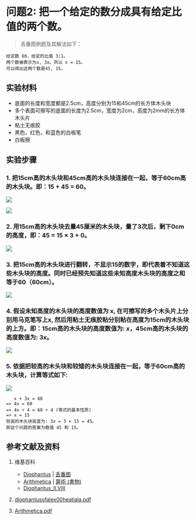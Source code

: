 # 问题2: 把一个给定的数分成具有给定比值的两个数。

> 丢番图例题及其解法如下：
>  
	给定数 60，给定的比值 3:1。
	两个数被表示为x, 3x。所以 x = 15。
	可以得出这两个数是45, 15。

## 实验材料

- 底面的长度和宽度都是2.5cm，高度分别为15和45cm的长方体木头块
- 多个表面可擦写的底面的长度为2.5cm，宽度为2cm，高度为2mm的长方体木头片
- 粘土无痕胶
- 黑色，红色，和蓝色的白板笔
- 白板擦

## 实验步骤

### 1. 把15cm高的木头块和45cm高的木头块连接在一起，等于60cm高的木头块。即：15 + 45 = 60。
![](/images/函数和极限/丢番图的《算术》中典型的推演实验/卷1/问题2/1a1_1.jpg)

![](/images/函数和极限/丢番图的《算术》中典型的推演实验/卷1/问题2/1a1_2.jpg)

### 2. 用15cm高的木头块去量45厘米的木头块，量了3次后，剩下0cm的高度，即：45 = 15 × 3 + 0。
![](/images/函数和极限/丢番图的《算术》中典型的推演实验/卷1/问题2/1a2.jpg)

### 3. 把15cm高的木头块进行翻转，不显示15的数字，即代表着不知道这些木头块的高度。同时已经预先知道这些未知高度木头块的高度之和等于60（60cm）。
![](/images/函数和极限/丢番图的《算术》中典型的推演实验/卷1/问题2/1a3.jpg)

### 4. 假设未知高度的木头块的高度数值为 x, 在可擦写的多个木头片上分别用马克笔写上x, 然后用粘土无痕胶粘分别粘在高度为15cm的木头块的上方。即：15cm高的木头块的高度数值为: x，45cm高的木头块的高度数值为: 3x。
![](/images/函数和极限/丢番图的《算术》中典型的推演实验/卷1/问题2/1a4.jpg)

### 5. 依据把较高的木头块和较矮的木头块连接在一起，等于60cm高的木头块，计算等式如下:
![](/images/函数和极限/丢番图的《算术》中典型的推演实验/卷1/问题2/1a5.jpg)	

	   x + 3x = 60
	=> 4x = 60
	=> 4x ÷ 4 = 60 ÷ 4 (等式的基本性质)
	=> x = 15
	较高的木头块高度为: 3x = 3 × 15 = 45。 
	即这个问题的答案为数值 45 和 15。

## 参考文献及资料

1. 维基百科
	- [Diophantus](https://en.wikipedia.org/wiki/Diophantus) | [丢番图](https://zh.wikipedia.org/wiki/丢番图) 
	- [Arithmetica](https://en.wikipedia.org/wiki/Arithmetica) | [算術 (書物)](https://ja.wikipedia.org/wiki/%E7%AE%97%E8%A1%93_(%E6%9B%B8%E7%89%A9)) 
	- [Diophantus_II.VIII](https://en.wikipedia.org/wiki/Diophantus_II.VIII) 

2. [diophantusofalex00heatiala.pdf](https://archive.org/download/diophantusofalex00heatiala/diophantusofalex00heatiala.pdf) 
3. [Arithmetica.pdf](https://staff.um.edu.mt/jmus1/Diophantus.pdf) 



